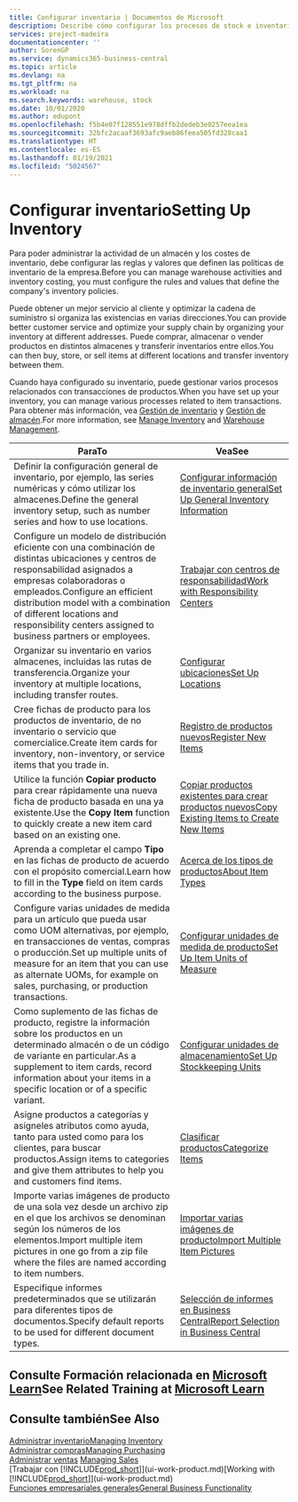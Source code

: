 ```yaml
---
title: Configurar inventario | Documentos de Microsoft
description: Describe cómo configurar los procesos de stock e inventario, incluidas las rutas de transferencia y ubicaciones, como los almacenes.
services: project-madeira
documentationcenter: ''
author: SorenGP
ms.service: dynamics365-business-central
ms.topic: article
ms.devlang: na
ms.tgt_pltfrm: na
ms.workload: na
ms.search.keywords: warehouse, stock
ms.date: 10/01/2020
ms.author: edupont
ms.openlocfilehash: f5b4e07f128551e978dffb2dedeb3e0257eea1ea
ms.sourcegitcommit: 32bfc2acaaf3693afc9aeb86feea505fd328caa1
ms.translationtype: HT
ms.contentlocale: es-ES
ms.lasthandoff: 01/19/2021
ms.locfileid: "5024567"
---
```

# <a name="setting-up-inventory"></a><span data-ttu-id="5510f-103">Configurar inventario</span><span class="sxs-lookup"><span data-stu-id="5510f-103">Setting Up Inventory</span></span>
<span data-ttu-id="5510f-104">Para poder administrar la actividad de un almacén y los costes de inventario, debe configurar las reglas y valores que definen las políticas de inventario de la empresa.</span><span class="sxs-lookup"><span data-stu-id="5510f-104">Before you can manage warehouse activities and inventory costing, you must configure the rules and values that define the company's inventory policies.</span></span>

<span data-ttu-id="5510f-105">Puede obtener un mejor servicio al cliente y optimizar la cadena de suministro si organiza las existencias en varias direcciones.</span><span class="sxs-lookup"><span data-stu-id="5510f-105">You can provide better customer service and optimize your supply chain by organizing your inventory at different addresses.</span></span> <span data-ttu-id="5510f-106">Puede comprar, almacenar o vender productos en distintos almacenes y transferir inventarios entre ellos.</span><span class="sxs-lookup"><span data-stu-id="5510f-106">You can then buy, store, or sell items at different locations and transfer inventory between them.</span></span>

<span data-ttu-id="5510f-107">Cuando haya configurado su inventario, puede gestionar varios procesos relacionados con transacciones de productos.</span><span class="sxs-lookup"><span data-stu-id="5510f-107">When you have set up your inventory, you can manage various processes related to item transactions.</span></span> <span data-ttu-id="5510f-108">Para obtener más información, vea [Gestión de inventario](inventory-manage-inventory.md) y [Gestión de almacén](warehouse-manage-warehouse.md).</span><span class="sxs-lookup"><span data-stu-id="5510f-108">For more information, see [Manage Inventory](inventory-manage-inventory.md) and [Warehouse Management](warehouse-manage-warehouse.md).</span></span>

| <span data-ttu-id="5510f-109">Para</span><span class="sxs-lookup"><span data-stu-id="5510f-109">To</span></span> | <span data-ttu-id="5510f-110">Vea</span><span class="sxs-lookup"><span data-stu-id="5510f-110">See</span></span> |
| --- | --- |
| <span data-ttu-id="5510f-111">Definir la configuración general de inventario, por ejemplo, las series numéricas y cómo utilizar los almacenes.</span><span class="sxs-lookup"><span data-stu-id="5510f-111">Define the general inventory setup, such as number series and how to use locations.</span></span> |[<span data-ttu-id="5510f-112">Configurar información de inventario general</span><span class="sxs-lookup"><span data-stu-id="5510f-112">Set Up General Inventory Information</span></span>](inventory-how-setup-general.md) |
|<span data-ttu-id="5510f-113">Configure un modelo de distribución eficiente con una combinación de distintas ubicaciones y centros de responsabilidad asignados a empresas colaboradoras o empleados.</span><span class="sxs-lookup"><span data-stu-id="5510f-113">Configure an efficient distribution model with a combination of different locations and responsibility centers assigned to business partners or employees.</span></span>|[<span data-ttu-id="5510f-114">Trabajar con centros de responsabilidad</span><span class="sxs-lookup"><span data-stu-id="5510f-114">Work with Responsibility Centers</span></span>](inventory-responsibility-centers.md)|
| <span data-ttu-id="5510f-115">Organizar su inventario en varios almacenes, incluidas las rutas de transferencia.</span><span class="sxs-lookup"><span data-stu-id="5510f-115">Organize your inventory at multiple locations, including transfer routes.</span></span> |[<span data-ttu-id="5510f-116">Configurar ubicaciones</span><span class="sxs-lookup"><span data-stu-id="5510f-116">Set Up Locations</span></span>](inventory-how-register-new-items.md) |
| <span data-ttu-id="5510f-117">Cree fichas de producto para los productos de inventario, de no inventario o servicio que comercialice.</span><span class="sxs-lookup"><span data-stu-id="5510f-117">Create item cards for inventory, non-inventory, or service items that you trade in.</span></span> |[<span data-ttu-id="5510f-118">Registro de productos nuevos</span><span class="sxs-lookup"><span data-stu-id="5510f-118">Register New Items</span></span>](inventory-how-register-new-items.md) |
|<span data-ttu-id="5510f-119">Utilice la función **Copiar producto** para crear rápidamente una nueva ficha de producto basada en una ya existente.</span><span class="sxs-lookup"><span data-stu-id="5510f-119">Use the **Copy Item** function to quickly create a new item card based on an existing one.</span></span>|[<span data-ttu-id="5510f-120">Copiar productos existentes para crear productos nuevos</span><span class="sxs-lookup"><span data-stu-id="5510f-120">Copy Existing Items to Create New Items</span></span>](inventory-how-copy-items.md)|
|<span data-ttu-id="5510f-121">Aprenda a completar el campo **Tipo** en las fichas de producto de acuerdo con el propósito comercial.</span><span class="sxs-lookup"><span data-stu-id="5510f-121">Learn how to fill in the **Type** field on item cards according to the business purpose.</span></span>|[<span data-ttu-id="5510f-122">Acerca de los tipos de productos</span><span class="sxs-lookup"><span data-stu-id="5510f-122">About Item Types</span></span>](inventory-about-item-types.md)|
|<span data-ttu-id="5510f-123">Configure varias unidades de medida para un artículo que pueda usar como UOM alternativas, por ejemplo, en transacciones de ventas, compras o producción.</span><span class="sxs-lookup"><span data-stu-id="5510f-123">Set up multiple units of measure for an item that you can use as alternate UOMs, for example on sales, purchasing, or production transactions.</span></span>|[<span data-ttu-id="5510f-124">Configurar unidades de medida de producto</span><span class="sxs-lookup"><span data-stu-id="5510f-124">Set Up Item Units of Measure</span></span>](inventory-how-setup-units-of-measure.md)|
|<span data-ttu-id="5510f-125">Como suplemento de las fichas de producto, registre la información sobre los productos en un determinado almacén o de un código de variante en particular.</span><span class="sxs-lookup"><span data-stu-id="5510f-125">As a supplement to item cards, record information about your items in a specific location or of a specific variant.</span></span>|[<span data-ttu-id="5510f-126">Configurar unidades de almacenamiento</span><span class="sxs-lookup"><span data-stu-id="5510f-126">Set Up Stockkeeping Units</span></span>](inventory-how-to-set-up-stockkeeping-units.md)|
| <span data-ttu-id="5510f-127">Asigne productos a categorías y asígneles atributos como ayuda, tanto para usted como para los clientes, para buscar productos.</span><span class="sxs-lookup"><span data-stu-id="5510f-127">Assign items to categories and give them attributes to help you and customers find items.</span></span> |[<span data-ttu-id="5510f-128">Clasificar productos</span><span class="sxs-lookup"><span data-stu-id="5510f-128">Categorize Items</span></span>](inventory-how-categorize-items.md) |
|<span data-ttu-id="5510f-129">Importe varias imágenes de producto de una sola vez desde un archivo zip en el que los archivos se denominan según los números de los elementos.</span><span class="sxs-lookup"><span data-stu-id="5510f-129">Import multiple item pictures in one go from a zip file where the files are named according to item numbers.</span></span>|[<span data-ttu-id="5510f-130">Importar varias imágenes de producto</span><span class="sxs-lookup"><span data-stu-id="5510f-130">Import Multiple Item Pictures</span></span>](inventory-how-import-item-pictures.md)|
|<span data-ttu-id="5510f-131">Especifique informes predeterminados que se utilizarán para diferentes tipos de documentos.</span><span class="sxs-lookup"><span data-stu-id="5510f-131">Specify default reports to be used for different document types.</span></span>|[<span data-ttu-id="5510f-132">Selección de informes en Business Central</span><span class="sxs-lookup"><span data-stu-id="5510f-132">Report Selection in Business Central</span></span>](across-report-selections.md)|

## <a name="see-related-training-at-microsoft-learn"></a><span data-ttu-id="5510f-133">Consulte Formación relacionada en [Microsoft Learn](/learn/paths/trade-get-started-dynamics-365-business-central/)</span><span class="sxs-lookup"><span data-stu-id="5510f-133">See Related Training at [Microsoft Learn](/learn/paths/trade-get-started-dynamics-365-business-central/)</span></span>

## <a name="see-also"></a><span data-ttu-id="5510f-134">Consulte también</span><span class="sxs-lookup"><span data-stu-id="5510f-134">See Also</span></span>

[<span data-ttu-id="5510f-135">Administrar inventario</span><span class="sxs-lookup"><span data-stu-id="5510f-135">Managing Inventory</span></span>](inventory-manage-inventory.md)  
[<span data-ttu-id="5510f-136">Administrar compras</span><span class="sxs-lookup"><span data-stu-id="5510f-136">Managing Purchasing</span></span>](purchasing-manage-purchasing.md)  
<span data-ttu-id="5510f-137">[Administrar ventas](sales-manage-sales.md)  </span><span class="sxs-lookup"><span data-stu-id="5510f-137">[Managing Sales](sales-manage-sales.md)  </span></span>  
<span data-ttu-id="5510f-138">[Trabajar con [!INCLUDE[prod_short](includes/prod_short.md)]](ui-work-product.md)</span><span class="sxs-lookup"><span data-stu-id="5510f-138">[Working with [!INCLUDE[prod_short](includes/prod_short.md)]](ui-work-product.md)</span></span>  
[<span data-ttu-id="5510f-139">Funciones empresariales generales</span><span class="sxs-lookup"><span data-stu-id="5510f-139">General Business Functionality</span></span>](ui-across-business-areas.md)
